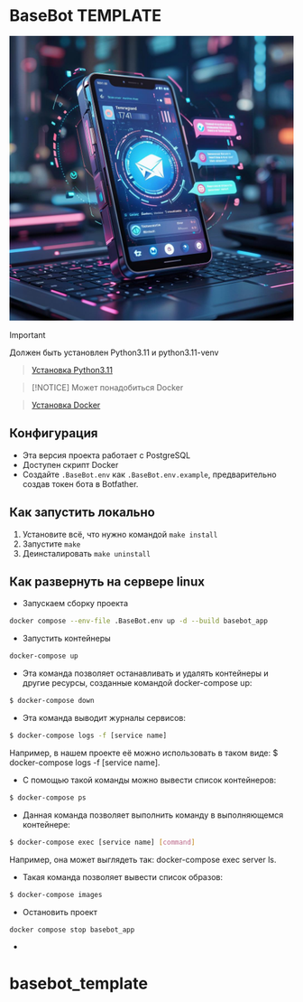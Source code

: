 # BaseBot TEMPLATE

![Basebot](./img/baner.jpg)

> [!IMPORTANT]
> Должен быть установлен Python3.11 и python3.11-venv

> [Установка Python3.11](https://zomro.com/rus/blog/faq/473-installing-python-311-on-ubuntu-2204)

> [!NOTICE]
> Может понадобиться Docker

> [Установка Docker](https://timeweb.com/ru/community/articles/kak-ustanovit-docker-na-ubuntu-22-04)

## Конфигурация
- Эта версия проекта работает с PostgreSQL
- Доступен скрипт Docker
- Создайте `.BaseBot.env` как `.BaseBot.env.example`, предварительно создав токен бота в Botfather.

## Как запустить локально
1. Установите всё, что нужно командой `make install`
2. Запустите `make`
3. Деинсталировать `make uninstall`

## Как развернуть на сервере linux
- Запускаем сборку проекта
```bash
docker compose --env-file .BaseBot.env up -d --build basebot_app
```
- Запустить контейнеры
```bash
docker-compose up
```

- Эта команда позволяет останавливать и удалять контейнеры и другие ресурсы, созданные командой docker-compose up:
```bash
$ docker-compose down
```

- Эта команда выводит журналы сервисов:
```bash
$ docker-compose logs -f [service name]
```
Например, в нашем проекте её можно использовать в таком виде: $ docker-compose logs -f [service name].

- С помощью такой команды можно вывести список контейнеров:
```bash
$ docker-compose ps
```
- Данная команда позволяет выполнить команду в выполняющемся контейнере:
```bash
$ docker-compose exec [service name] [command]
```
Например, она может выглядеть так: docker-compose exec server ls.

- Такая команда позволяет вывести список образов:
```bash
$ docker-compose images
```
- Остановить проект
```bash
docker compose stop basebot_app
```
- 
# basebot_template
